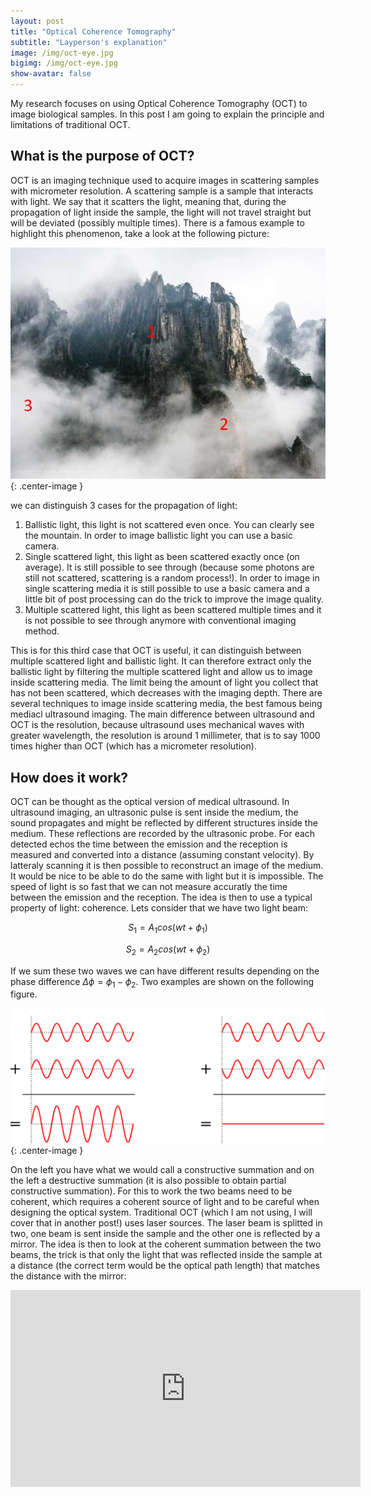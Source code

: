 ```yaml
---
layout: post
title: "Optical Coherence Tomography"
subtitle: "Layperson's explanation"
image: /img/oct-eye.jpg
bigimg: /img/oct-eye.jpg
show-avatar: false
---
```


My research focuses on using Optical Coherence Tomography (OCT) to image biological samples. In this post I am going to explain the principle and limitations of traditional OCT.

## What is the purpose of OCT?

OCT is an imaging technique used to acquire images in scattering samples with micrometer resolution. A scattering sample is a sample that interacts with light. We say that it scatters the light, meaning that, during the propagation of light inside the sample, the light will not travel straight but will be deviated (possibly multiple times). There is a famous example to highlight this phenomenon, take a look at the following picture:

![Cloudy mountain](../img/clouds_mountain.jpg){: .center-image }

we can distinguish 3 cases for the propagation of light:

1. Ballistic light, this light is not scattered even once. You can clearly see the mountain. In order to image ballistic light you can use a basic camera.
2. Single scattered light, this light as been scattered exactly once (on average). It is still possible to see through (because some photons are still not scattered, scattering is a random process!). In order to image in single scattering media it is still possible to use a basic camera and a little bit of post processing can do the trick to improve the image quality.
3. Multiple scattered light, this light as been scattered multiple times and it is not possible to see through anymore with conventional imaging method.

This is for this third case that OCT is useful, it can distinguish between multiple scattered light and ballistic light. It can therefore extract only the ballistic light by filtering the multiple scattered light and allow us to image inside scattering media. The limit being the amount of light you collect that has not been scattered, which decreases with the imaging depth. There are several techniques to image inside scattering media, the best famous being mediacl ultrasound imaging. The main difference between ultrasound and OCT is the resolution, because ultrasound uses mechanical waves with greater wavelength, the resolution is around 1 millimeter, that is to say 1000 times higher than OCT (which has a micrometer resolution).

## How does it work?

OCT can be thought as the optical version of medical ultrasound. In ultrasound imaging, an ultrasonic pulse is sent inside the medium, the sound propagates and might be reflected by different structures inside the medium. These reflections are recorded by the ultrasonic probe. For each detected echos the time between the emission and the reception is measured and converted into a distance (assuming constant velocity). By latteraly scanning it is then possible to reconstruct an image of the medium. It would be nice to be able to do the same with light but it is impossible. The speed of light is so fast that we can not measure accuratly the time between the emission and the reception. The idea is then to use a typical property of light: coherence. Lets consider that we have two light beam:

$$ S_1 = A_1 cos(wt+\phi_1) $$

$$ S_2 = A_2 cos(wt+\phi_2) $$

If we sum these two waves we can have different results depending on the phase difference $\Delta \phi = \phi_1 - \phi_2$. Two examples are shown on the following figure.

![Interferences with two waves](../img/interference_of_two_waves.png){: .center-image }

On the left you have what we would call a constructive summation and on the left a destructive summation (it is also possible to obtain partial constructive summation). For this to work the two beams need to be coherent, which requires a coherent source of light and to be careful when designing the optical system. Traditional OCT (which I am not using, I will cover that in another post!) uses laser sources. The laser beam is splitted in two, one beam is sent inside the sample and the other one is reflected by a mirror. The idea is then to look at the coherent summation between the two beams, the trick is that only the light that was reflected inside the sample at a distance (the correct term would be the optical path length) that matches the distance with the mirror:

<iframe width="560" height="315" src="https://www.youtube.com/embed/yHVU5-zMBNE?rel=0" frameborder="0" allow="accelerometer; autoplay; encrypted-media; gyroscope; picture-in-picture" allowfullscreen></iframe>


